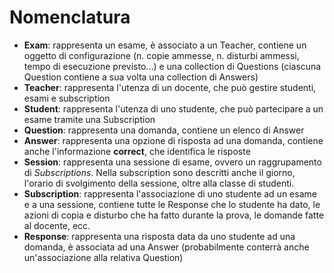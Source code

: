 # Nomenclatura

- **Exam**: rappresenta un esame, è associato a un Teacher, contiene un oggetto di configurazione (n. copie ammesse, n. disturbi ammessi, tempo di esecuzione previsto...) e una collection di Questions (ciascuna Question contiene a sua volta una collection di Answers)
- **Teacher**: rappresenta l'utenza di un docente, che può gestire studenti, esami e subscription
- **Student**: rappresenta l'utenza di uno studente, che può partecipare a un esame tramite una Subscription
- **Question**: rappresenta una domanda, contiene un elenco di Answer
- **Answer**: rappresenta una opzione di risposta ad una domanda, contiene anche l'informazione **correct**, che identifica le risposte
- **Session**: rappresenta una sessione di esame, ovvero un raggrupamento di _Subscriptions_. Nella subscription sono descritti anche il giorno, l'orario di svolgimento della sessione, oltre alla classe di studenti.
- **Subscription**: rappresenta l'associazione di uno studente ad un esame e a una sessione, contiene tutte le Response che lo studente ha dato, le azioni di copia e disturbo che ha fatto durante la prova, le domande fatte al docente, ecc.
- **Response**: rappresenta una risposta data da uno studente ad una domanda, è associata ad una Answer (probabilmente conterrà anche un'associazione alla relativa Question)
